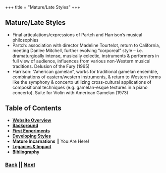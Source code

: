 +++
title = "Mature/Late Styles"
+++

## Mature/Late Styles
- Final articulations/expressions of Partch and Harrison’s musical philosophies
- Partch: association with director Madeline Tourtelot, return to California, meeting Danlee Mitchell, further evolving “corporeal” style – i.e. dramaturgically intense, musically eclectic, instruments & performers in full view of audience, influences from various non-Western musical traditions. Delusion of the Fury (1965)
- Harrison: “American gamelan”, works for traditional gamelan ensemble, combinations of eastern/western instruments, & return to Western forms like the symphony & concerto utilizing cross-cultural applications of compositional techniques (e.g. gamelan-esque textures in a piano concerto). Suite for Violin with American Gamelan (1973)

## Table of Contents
- **[Website Overview](/partch-0)**
- **[Background](/partch-1)**
- **[First Experiments](/partch-2)**
- **[Developing Styles](/partch-3)**
- **Mature Incarnations** || You Are Here!
- **[Legacies & Impact](/partch-5)**
- **[Bibliography](/partch-6)**

### [**Back**](/partch-3) || [**Next**](/partch-5)